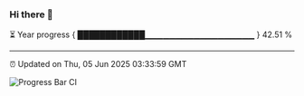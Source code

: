 ### Hi there 👋

⏳ Year progress { ████████████▁▁▁▁▁▁▁▁▁▁▁▁▁▁▁▁▁▁ } 42.51 %

---

⏰ Updated on Thu, 05 Jun 2025 03:33:59 GMT

![Progress Bar CI](https://github.com/IshwaranRudhara/GIT-ACTION/workflows/Progress%20Bar%20CI/badge.svg)
